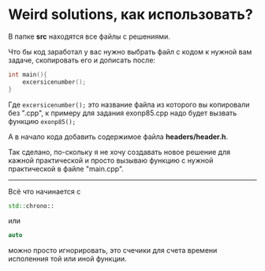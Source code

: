 # Weird solutions, как использовать?

В папке **src** находятся все файлы с решениями.

Что бы код заработал у вас нужно выбрать файл с кодом к нужной вам задаче, скопировать его и дописать после:
```cpp
int main(){
	excersicenumber();
}
```

Где `excersicenumber();` это название файла из которого вы копировали без ".срр", к примеру для задания exonp85.cpp надо будет вызвать функцию `exonp85();`

А в начало кода добавить содержимое файла **headers/header.h**.

Так сделано, по-скольку я не хочу создавать новое решение для кажной практической и просто вызываю функцию с нужной практической в файле "main.cpp".

------------------------------------------------------------------------------
Всё что начинается с 
```c++ 
std::chrono::
```
или 
```c++
auto
```
можно просто игнорировать, это счечики для счета времени исполенния той или иной функции.
